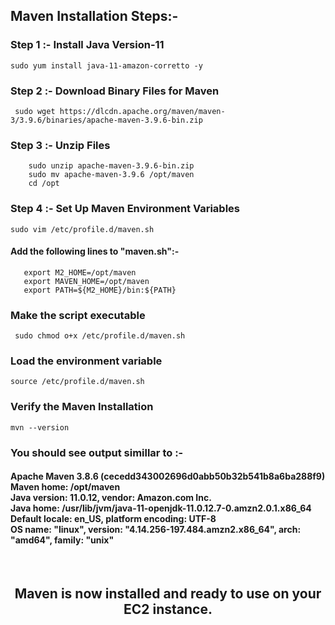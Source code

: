 ## Maven Installation Steps:-

### Step 1 :- Install Java Version-11
```sudo yum install java-11-amazon-corretto -y```

### Step 2 :- Download Binary Files for Maven
``` sudo wget https://dlcdn.apache.org/maven/maven-3/3.9.6/binaries/apache-maven-3.9.6-bin.zip```

### Step 3 :- Unzip Files
```
    sudo unzip apache-maven-3.9.6-bin.zip 
    sudo mv apache-maven-3.9.6 /opt/maven
    cd /opt
```
### Step 4 :- Set Up Maven Environment Variables
``` sudo vim /etc/profile.d/maven.sh ```
#### Add the following lines to "maven.sh":-
   
       export M2_HOME=/opt/maven
       export MAVEN_HOME=/opt/maven
       export PATH=${M2_HOME}/bin:${PATH}
    
### Make the script executable 
``` sudo chmod o+x /etc/profile.d/maven.sh```

### Load the environment variable
``` source /etc/profile.d/maven.sh ```
### Verify the Maven Installation
``` mvn --version ```
### You should see output simillar to :-

<h4>Apache Maven 3.8.6 (cecedd343002696d0abb50b32b541b8a6ba288f9)<br>
Maven home: /opt/maven <br>
Java version: 11.0.12, vendor: Amazon.com Inc.<br>
Java home: /usr/lib/jvm/java-11-openjdk-11.0.12.7-0.amzn2.0.1.x86_64 <br>
Default locale: en_US, platform encoding: UTF-8<br>
OS name: "linux", version: "4.14.256-197.484.amzn2.x86_64", arch: "amd64", family: "unix" </h4><br>

<h2><center>Maven is now installed and ready to use on your EC2 instance.</center> </h2>
